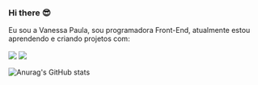 ### Hi there :sunglasses:

Eu sou a Vanessa Paula, sou programadora Front-End, atualmente estou aprendendo e criando projetos com:
<br>
<br>
<img src="https://img.shields.io/badge/HTML5-E34F26?style=for-the-badge&logo=html5&logoColor=white"/>
<img src="https://img.shields.io/badge/CSS3-1572B6?style=for-the-badge&logo=css3&logoColor=white"/>


![Anurag's GitHub stats](https://github-readme-stats.vercel.app/api?username=vanessapaula00&show_icons=true&theme=radical)


